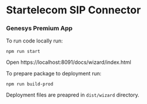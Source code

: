# Startelecom SIP Connector
### Genesys Premium App

To run code locally run:
```
npm run start
```
Open https://localhost:8091/docs/wizard/index.html

To prepare package to deployment run:
```
npm run build-prod
```
Deployment files are preapred in `dist/wizard` directory.